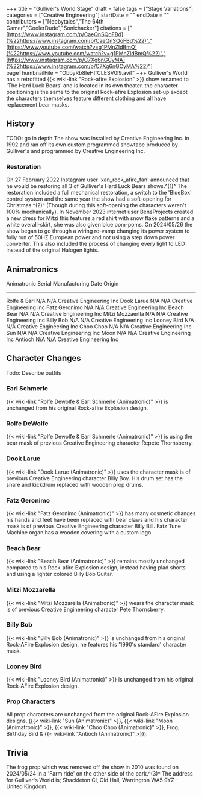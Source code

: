 +++
title = "Gulliver's World Stage"
draft = false
tags = ["Stage Variations"]
categories = ["Creative Engineering"]
startDate = ""
endDate = ""
contributors = ["Nebbytales","The 64th Gamer","CoolerDude","Sonichacker"]
citations = ["[https://www.instagram.com/p/CaeQnSQoFBd](%22https://www.instagram.com/p/CaeQnSQoFBd%22)","[https://www.youtube.com/watch?v=g1PMnZldBmQ](%22https://www.youtube.com/watch?v=g1PMnZldBmQ%22)","[https://www.instagram.com/p/C7Xg6nGCyMA](%22https://www.instagram.com/p/C7Xg6nGCyMA%22)"]
pageThumbnailFile = "ObbyRb8IeHIfCLESV0l9.avif"
+++
Gulliver's World has a retrofitted {{< wiki-link "Rock-afire Explosion" >}} show renamed to 'The Hard Luck Bears' and is located in its own theater. the character positioning is the same to the original Rock-afire Explosion set-up except the characters themselves feature different clothing and all have replacement bear masks.

## History

TODO: go in depth
The show was installed by Creative Engineering Inc. in 1992 and ran off its own custom programmed showtape produced by Gulliver's and programmed by Creative Engineering Inc.

### Restoration

On 27 February 2022 Instagram user 'xan_rock_afire_fan' announced that he would be restoring all 3 of Gulliver's Hard Luck Bears shows.^(1)^ The restoration included a full mechanical restoration, a switch to the 'BlueBox' control system and the same year the show had a soft-opening for Christmas.^(2)^ (Though during this soft-opening the characters weren't 100% mechanically).
In November 2023 internet user BensProjects created a new dress for Mitzi this features a red shirt with snow flake patterns and a white overall-skirt, she was also given blue pom-poms.
On 2024/05/26 the show began to go through a wiring re-vamp changing its power system to fully run of 50HZ European power and not using a step down power converter. This also included the process of changing every light to LED instead of the original Halogen lights.

## Animatronics

  Animatronic        Serial   Manufacturing Date   Origin
  ------------------ -------- -------------------- --------------------------
  Rolfe & Earl       N/A      N/A                  Creative Engineering Inc
  Dook Larue         N/A      N/A                  Creative Engineering Inc
  Fatz Geronimo      N/A      N/A                  Creative Engineering Inc
  Beach Bear         N/A      N/A                  Creative Engineering Inc
  Mitzi Mozzaerlla   N/A      N/A                  Creative Engineering Inc
  Billy Bob          N/A      N/A                  Creative Engineering Inc
  Looney Bird        N/A      N/A                  Creative Engineering Inc
  Choo Choo          N/A      N/A                  Creative Engineering Inc
  Sun                N/A      N/A                  Creative Engineering Inc
  Moon               N/A      N/A                  Creative Engineering Inc
  Antioch            N/A      N/A                  Creative Engineering Inc

## Character Changes

Todo: Describe outfits

### Earl Schmerle

{{< wiki-link "Rolfe Dewolfe & Earl Schmerle (Animatronic)" >}} is unchanged from his original Rock-afire Explosion design.

### Rolfe DeWolfe

{{< wiki-link "Rolfe Dewolfe & Earl Schmerle (Animatronic)" >}} is using the bear mask of previous Creative Engineering character Repete Thornsberry.

### Dook Larue

{{< wiki-link "Dook Larue (Animatronic)" >}} uses the character mask is of previous Creative Engineering character Billy Boy.
His drum set has the snare and kickdrum replaced with wooden prop drums.

### Fatz Geronimo

{{< wiki-link "Fatz Geronimo (Animatronic)" >}} has many cosmetic changes his hands and feet have been replaced with bear claws and his character mask is of previous Creative Engineering character Billy Bill.
Fatz Tune Machine organ has a wooden covering with a custom logo.

### Beach Bear

{{< wiki-link "Beach Bear (Animatronic)" >}} remains mostly unchanged compared to his Rock-afire Explosion design, instead having plad shorts and using a lighter colored Billy Bob Guitar.

### Mitzi Mozzarella

{{< wiki-link "Mitzi Mozzarella (Animatronic)" >}} wears the character mask is of previous Creative Engineering character Pete Thornsberry.

### Billy Bob

{{< wiki-link "Billy Bob (Animatronic)" >}} is unchanged from his original Rock-AFire Explosion design, he features his '1990's standard' character mask.

### Looney Bird

{{< wiki-link "Looney Bird (Animatronic)" >}} is unchanged from his original Rock-AFire Explosion design.

### Prop Characters

All prop characters are unchanged from the original Rock-AFire Explosion designs. ({{< wiki-link "Sun (Animatronic)" >}}, {{< wiki-link "Moon (Animatronic)" >}}, {{< wiki-link "Choo Choo (Animatronic)" >}}, Frog, Birthday Bird & {{< wiki-link "Antioch (Animatronic)" >}}).

## Trivia

The frog prop which was removed off the show in 2010 was found on 2024/05/24 in a 'Farm ride' on the other side of the park.^(3)^
The address for Gulliver's World is; Shackleton Cl, Old Hall, Warrington WA5 9YZ - United Kingdom.
